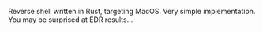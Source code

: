Reverse shell written in Rust, targeting MacOS. Very simple implementation. You may be surprised at EDR results...
